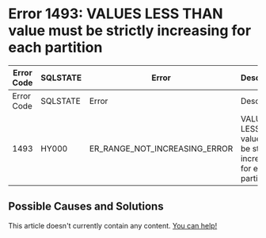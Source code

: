 
# Error 1493: VALUES LESS THAN value must be strictly increasing for each partition


| Error Code | SQLSTATE | Error | Description |
| --- | --- | --- | --- |
| Error Code | SQLSTATE | Error | Description |
| 1493 | HY000 | ER_RANGE_NOT_INCREASING_ERROR | VALUES LESS THAN value must be strictly increasing for each partition |




## Possible Causes and Solutions


This article doesn't currently contain any content. [You can help!](/kb/en/writing-and-editing-knowledge-base-articles/)

